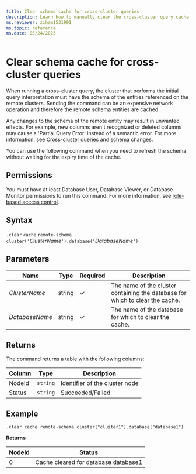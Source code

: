 ```yaml
---
title: Clear schema cache for cross-cluster queries
description: Learn how to manually clear the cross-cluster query cache.
ms.reviewer: ziham1531991
ms.topic: reference
ms.date: 05/24/2023
---
```


# Clear schema cache for cross-cluster queries

When running a cross-cluster query, the cluster that performs the initial query interpretation must have the schema of the entities referenced on the remote clusters. Sending the command can be an expensive network operation and therefore the remote schema entities are cached.

Any changes to the schema of the remote entity may result in unwanted effects. For example, new columns aren't recognized or deleted columns may cause a 'Partial Query Error' instead of a semantic error. For more information, see [Cross-cluster queries and schema changes](../concepts/cross-cluster-and-schema-changes.md).

You can use the following command when you need to refresh the schema without waiting for the expiry time of the cache.

## Permissions

You must have at least Database User, Database Viewer, or Database Monitor permissions to run this command. For more information, see [role-based access control](access-control/role-based-access-control.md).

## Syntax

`.clear` `cache` `remote-schema` `cluster('`*ClusterName*`').database('`*DatabaseName*`')`

## Parameters

|Name|Type|Required|Description|
|--|--|--|--|
|*ClusterName*|string|&check;|The name of the cluster containing the database for which to clear the cache.|
|*DatabaseName*|string|&check;|The name of the database for which to clear the cache.|

## Returns

The command returns a table with the following columns:

| Column | Type | Description |
|--|--|--|
| NodeId | `string` | Identifier of the cluster node |
| Status | `string` | Succeeded/Failed |

## Example

```kusto
.clear cache remote-schema cluster("cluster1").database("database1")
```

**Returns**

|NodeId|Status|
|---|---|
|0|Cache cleared for database database1
